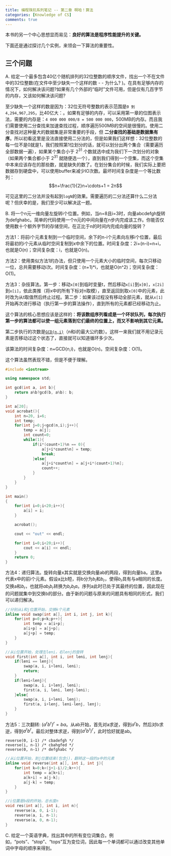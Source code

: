 ```yaml
---
title: 编程珠玑系列笔记 -- 第二章 啊哈！算法
categories: [Knowledge of CS]
comments: true
---
```


本书的另一个中心思想显而易见：**良好的算法是程序性能提升的关键。**

下面还是通过探讨几个实例，来领会一下算法的重要性。

<!-- more -->

## 三个问题

A. 给定一个最多包含40亿个随机排列的32位整数的顺序文件，找出一个不在文件中的32位整数(在文件中至少缺失一个这样的数 - - 为什么? )。在具有足够内存的情况下，如何解决该问题?如果有几个外部的“临时”文件可用，但是仅有几百字节的内存，又该如何解决该问题?

至少缺失一个这样的数是因为：32位无符号整数的表示范围是`0 到 4,294,967,295`，比40亿大：。如果有足够的内存，可以采用第一章的位图表示法，需要的内存是：`4 000 000 000/8 = 500 000 000`，500MB的内存。而且我们需要使用二分查找来加速查找过程，顺序遍历500MB的空间是很慢的。使用二分查找对这种量大的数据集是非常重要的手段，但 **二分查找的基础是数据集有序**。所以初看这里是没法直接使用二分法的，但是如果我们这样想：32位整数的每一位不是0就是1，我们按照第1位划分的话，就可以划分出两个集合（需要遍历全部数据一遍），如果某个集合小于 $2^{31}$ 个数就选中成为我们下一次划分的对象（如果两个集合都小于 $2^{31}$ 就随便选一个），直到我们得到一个空集，而这个空集中本来应该存在的那些数，就是缺失的数了。在划分集合的时候，我们实际上要把数据存到硬盘中，可以使用buffer来减少IO次数。最坏时间复杂度是一个等比数列：
$$n+\frac{1}{2}n+\cdots+1 = 2n$$

可见这里的二分法并没有起到`logN`的效果。需要遍历的二分法还算什么二分法呢？但庆幸的是，我们至少可以解决这一题。

B. 将一个n元一维向量左旋转i个位置。例如，当n=8且i=3时，向量abcdefgh旋转为defghabc。简单的代码使用一个n元的中间向量在n步内完成该工作。你能否仅使用数十个额外字节的存储空间，在正比于n的时间内完成向量的旋转？

方法1：将前i个元素复制到一个临时空间，余下的n-i个元素向左移i个位置，最后将最初的i个元素从临时空间复制到x中余下的位置。时间复杂度：2i+(n-i)=n+i，也就是O(n)；空间复杂度：i，也就是O(n)。

方法2：使用类似方法1的办法，但只使用一个元素大小的临时空间，每次只移动一位，总共需要移动i次。时间复杂度：(n+1)*i，也就是O(n^2)；空间复杂度：O(1)。

方法3：杂技算法。第一步：移动`x[0]`到临时变量t，然后移动`x[i]`到`x[0]`，`x[2i]`到`x[i]`，依此类推（将x中的所有下标对n取模），直至返回到取`x[0]`中的元素，此时改为从t取值然后终止过程。第二步：如果该过程没有移动全部元素，就从`x[1]`开始再次进行移动（执行第一步的算法操作），直到所有的元素都已经移动为止。

这个算法的核心思想应该是这样的：**将该数组序列看成是一个环状队列，每次执行第一步的算法都可以使一组元素落到它们最终的位置上，而又不影响到其它元素。**

第二步执行的次数是[`GCD(n,i)`](https://zh.wikipedia.org/zh-hans/%E6%9C%80%E5%A4%A7%E5%85%AC%E5%9B%A0%E6%95%B8)（n和i的最大公约数）。这样一来我们就不用记录元素是否移动过这个状态了，直接就可以知道循环多少次。

该算法的时间复杂度：n+GCD(n,i)，也就是O(n)。空间复杂度：O(1)。

这个算法虽然表现不错，但是不便于理解。

```C++
#include <iostream>

using namespace std;

int gcd(int a, int b){
    return a%b?gcd(b, a%b): b;
}

int a[20];
void acrobat(){
    int n=20, i=6;
    int temp;
    for(int j=0;j<gcd(n,i);j++){
        temp = a[j];
        int count=0;
        while(1){
            if(i*(count+1)%n == 0){
                a[j+i*count%n] = temp;
                break;
            }else{
                a[j+i*count%n] = a[j+i*(count+1)%n];
                count++;
            }
        }
    }
}

int main()
{
    for(int i=0;i<20;i++){
        a[i] = i;
    }

    acrobat();

    cout << "out" << endl;

    for(int i=0;i<20;i++){
        cout << a[i] << endl;
    }
    return 0;
}
```

方法4：递归算法。旋转向量x其实就是交换向量ab的两段，得到向量ba。这里a代表x中的前i个元素。假设a比b短，将b分为$b_l$和$b_r$，使得$b_r$具有与a相同的长度。交换a和$b_r$，也就将$ab_l b_r$转换为$b_r b_l a$。序列a此时已处于其最终的位置，因此现在的问题就集中到交换b的部分。由于新的问题与原来的问题具有相同的形式，我们可以递归解决。

```C++
//分别从i和j位置开始，交换k个元素
inline void swap(int a[], int i, int j, int k){
    for(int p=0;p<k;p++){
        int temp = a[i+p];
        a[i+p] = a[j+p];
        a[j+p] = temp;
    }
}

//从i位置开始，处理左leni，右lenj的旋转
void first(int a[], int i, int leni, int lenj){
    if(leni == lenj){
        swap(a, i, i+leni, leni);
        return;
    }
    if(leni<lenj){
        swap(a, i, i+lenj, leni);
        first(a, i, leni, lenj-leni);
    }else{
        swap(a, i, i+leni, lenj);
        first(a, i+lenj, leni-lenj, lenj);
    }
}
```

方法5：三次翻转: $(a^r b^r)^r = ba$。从ab开始，首先对a求逆，得到$a^r b$，然后对b求逆，得到$a^r b^r$。最后对整体求逆，得到$(a^r b^r)^r$，此时恰好就是ab。

```
reverse(0, i-1) /* cbadefgh */
reverse(i, n-1) /* cbahgfed */
reverse(0, n-1) /* defghabc */
```

```C++
//从i位置开始，到j位置结束(包含j)，翻转这一段的a中的元素
inline void reverse(int a[], int i, int j){
    for(int k=0;k<(j+1-i)/2;k++){
        int temp = a[k+i];
        a[k+i] = a[j-k];
        a[j-k] = temp;
    }
}

//i位置是b段的开始，总长度n
void res(int a[], int i, int n){
    reverse(a, 0, i-1);
    reverse(a, i, n-1);
    reverse(a, 0, n-1);
}
```

C. 给定一个英语字典，找出其中的所有变位词集合。例如，“pots”、“stop”、“tops”互为变位词，因此每一个单词都可以通过改变其他单词中字母的顺序来得到。


